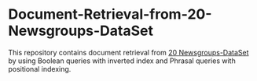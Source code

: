 # Document-Retrieval-from-20-Newsgroups-DataSet
This repository contains document retrieval from <a href="https://archive.ics.uci.edu/ml/datasets/Twenty+Newsgroups">20 Newsgroups-DataSet</a> by using Boolean queries with inverted index and Phrasal queries with positional indexing.

